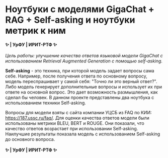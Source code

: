 # Ноутбуки с моделями GigaChat + RAG + Self-asking и ноутбуки метрик к ним
**✨ | УрФУ | ИРИТ-РТФ ✨**\
\
*Цель работы: улучшение качества ответов языковой модели GigaChat с использованием Retrieval Augmented Generation с помощью self-asking.*

**Self-asking** - это техника, при которой модель задает вопросы сама себе. Например, после получения ответа по основному вопросу, модель переспрашивает у самой себя: "Точно ли это верный ответ?". Либо модель генерирует дополнительные вопросы и использует их при ответе на основной вопрос. Это дает возможность размышления, как сделал бы человек. В данном проекте представлены два ноутбука с использованием техники Self-asking.

Вопросы для модели взяты с сайта компании УЦСБ из FAQ по КИИ: https://187.ussc.ru/faq/. Для оценки качества ответов модели были использованы метрики BLEU, BERT и ROUGE. Они показали, что качество ответов возрастает при использовании Self-asking. Наилучшие результаты показала модель с использованием Self-asking до основного вопроса.
\
\
**✨ | УрФУ | ИРИТ-РТФ ✨**
